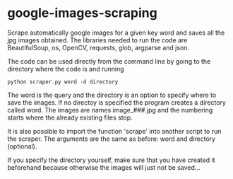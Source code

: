 # google-images-scraping
Scrape automatically google images for a given key word and saves all the jpg images obtained. The libraries needed to run the code are BeautifulSoup, os, OpenCV, requests, glob, argparse and json. 

The code can be used directly from the command line by going to the directory where the code is and running

```
python scraper.py word -d directory
```

The word is the query and the directory is an option to specify where to save the images. If no directoy is specified the program creates a directory called word. The images are names image_###.jpg and the numbering starts where the already existing files stop.

It is also possible to import the function 'scrape' into another script to run the scraper. The arguments are the same as before: word and directory (optional).

If you specify the directory yourself, make sure that you have created it beforehand because otherwise the images will just not be saved...
